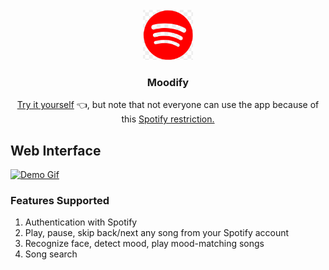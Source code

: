 <div id="top"></div>

<!-- PROJECT LOGO -->
<br />
<div align="center">
  <img src="./client/public/images/icon.png" alt="Logo" width="80" height="80">
  <h3>Moodify</h3>
  <p><a href="https://moodify-adp.onrender.com">Try it yourself</a> 👈, but note that not everyone can use the app because of this <a href="https://developer.spotify.com/documentation/web-api/concepts/quota-modes">Spotify restriction.</a></p>
</div>

<!-- USAGE EXAMPLES -->

## Web Interface

[![Demo Gif][product-demo]](https://moodify-adp.onrender.com)

### Features Supported
1. Authentication with Spotify
2. Play, pause, skip back/next any song from your Spotify account
3. Recognize face, detect mood, play mood-matching songs
4. Song search

<!-- MARKDOWN LINKS & IMAGES -->
<!-- https://www.markdownguide.org/basic-syntax/#reference-style-links -->

[product-screenshot1]: ./client/public/images/demo1.png
[product-screenshot2]: ./client/public/images/demo2.png
[product-screenshot3]: ./client/public/images/demo3.png
[product-demo]: ./client/public/images/moodify.gif
